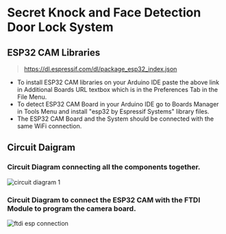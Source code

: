 # Secret Knock and Face Detection Door Lock System

## ESP32 CAM Libraries
 > https://dl.espressif.com/dl/package_esp32_index.json
 - To install ESP32 CAM libraries on your Arduino IDE paste the above link in Additional Boards URL textbox which is in the Preferences Tab in the File Menu.
 - To detect ESP32 CAM Board in your Arduino IDE go to Boards Manager in Tools Menu and install "esp32 by Espressif Systems" library files.
 - The ESP32 CAM Board and the System should be connected with the same WiFi connection.

## Circuit Daigram 
 ### Circuit Diagram connecting all the components together.
 
![circuit diagram 1](https://user-images.githubusercontent.com/72393587/183584455-bc5e5bba-ed29-497e-9d80-9245df2d6a60.jpg)

 ### Circuit Diagram to connect the ESP32 CAM with the FTDI Module to program the camera board.
 
![ftdi esp connection](https://user-images.githubusercontent.com/72393587/183584474-22fbdb62-c8d9-4acc-afdc-5d5ea1df1914.jpg)

